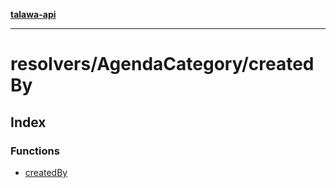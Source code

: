 [**talawa-api**](../../../README.md)

***

# resolvers/AgendaCategory/createdBy

## Index

### Functions

- [createdBy](functions/createdBy.md)
